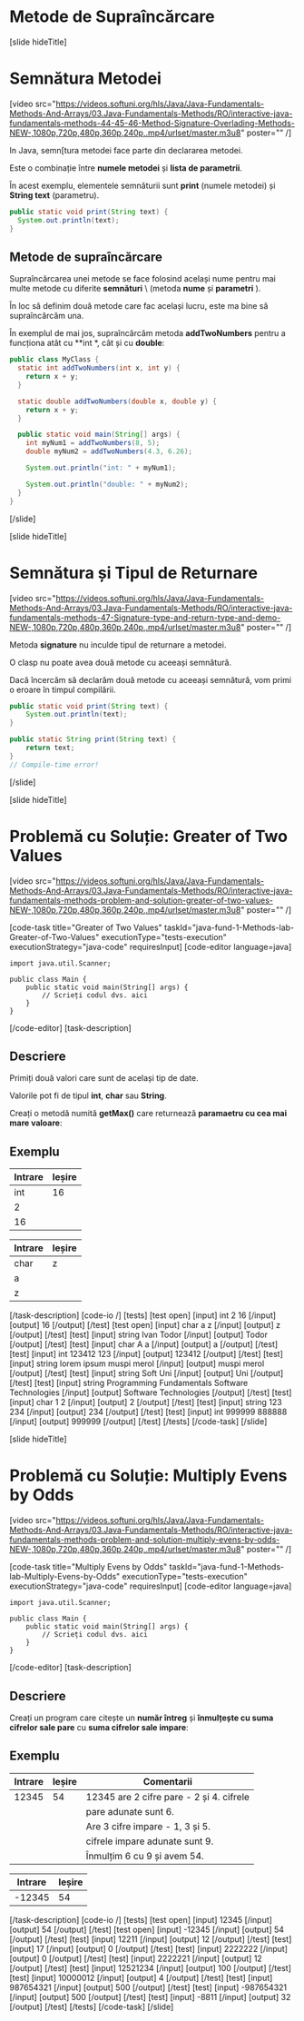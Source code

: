 # Metode de Supraîncărcare

[slide hideTitle]
# Semnătura Metodei
[video src="https://videos.softuni.org/hls/Java/Java-Fundamentals-Methods-And-Arrays/03.Java-Fundamentals-Methods/RO/interactive-java-fundamentals-methods-44-45-46-Method-Signature-Overlading-Methods-NEW-,1080p,720p,480p,360p,240p,.mp4/urlset/master.m3u8" poster="" /]


In Java, semn[tura metodei face parte din declararea metodei.

Este o combinație între **numele metodei** și **lista de parametrii**.

În acest exemplu, elementele semnăturii sunt **print** (numele metodei) și **String text** (parametru).

```Java
public static void print(String text) {
  System.out.println(text);
}
```

## Metode de supraîncărcare

Supraîncărcarea unei metode se face folosind același nume pentru mai multe metode cu diferite **semnături** \ (metoda **nume** și **parametri** \).

În loc să definim două metode care fac același lucru, este ma bine să supraîncărcăm una.

În exemplul de mai jos, supraîncărcăm metoda **addTwoNumbers** pentru a funcționa atât cu **int *, cât și cu **double**:

```java live no-template
public class MyClass {
  static int addTwoNumbers(int x, int y) {
    return x + y;
  }

  static double addTwoNumbers(double x, double y) {
    return x + y;
  }

  public static void main(String[] args) {
    int myNum1 = addTwoNumbers(8, 5);
    double myNum2 = addTwoNumbers(4.3, 6.26);

    System.out.println("int: " + myNum1);

    System.out.println("double: " + myNum2);
  }
}
```


[/slide]

[slide hideTitle]
# Semnătura și Tipul de Returnare 

[video src="https://videos.softuni.org/hls/Java/Java-Fundamentals-Methods-And-Arrays/03.Java-Fundamentals-Methods/RO/interactive-java-fundamentals-methods-47-Signature-type-and-return-type-and-demo-NEW-,1080p,720p,480p,360p,240p,.mp4/urlset/master.m3u8" poster="" /]

Metoda  **signature** nu inculde tipul de returnare a metodei.

O clasp nu poate avea două metode cu aceeași semnătură. 

Dacă încercăm să declarăm două metode cu aceeași semnătură, vom primi o eroare în timpul compilării.

```Java
public static void print(String text) {
    System.out.println(text);
}

public static String print(String text) {
    return text;
}
// Compile-time error!
```
[/slide]

[slide hideTitle]
# Problemă cu Soluție: Greater of Two Values

[video src="https://videos.softuni.org/hls/Java/Java-Fundamentals-Methods-And-Arrays/03.Java-Fundamentals-Methods/RO/interactive-java-fundamentals-methods-problem-and-solution-greater-of-two-values-NEW-,1080p,720p,480p,360p,240p,.mp4/urlset/master.m3u8" poster="" /]

[code-task title="Greater of Two Values" taskId="java-fund-1-Methods-lab-Greater-of-Two-Values" executionType="tests-execution" executionStrategy="java-code" requiresInput]
[code-editor language=java]

```
import java.util.Scanner;

public class Main {
    public static void main(String[] args) {
        // Scrieți codul dvs. aici
    }
}
```
[/code-editor]
[task-description]
## Descriere
Primiți două valori care sunt de același tip de date.

Valorile pot fi de tipul  **int**, **char** sau **String**.

Creați o metodă numită **getMax()** care returnează **paramaetru cu cea mai mare valoare**:

## Exemplu
|**Intrare**|**Ieșire** |
| --- | --- | 
| int | 16 |
| 2 | |
| 16 | |

|**Intrare**|**Ieșire** |
| --- | --- | 
| char | z |
| a | |
| z | |


[/task-description]
[code-io /]
[tests]
[test open]
[input]
int
2
16
[/input]
[output]
16
[/output]
[/test]
[test open]
[input]
char
a
z
[/input]
[output]
z
[/output]
[/test]
[test]
[input]
string
Ivan
Todor
[/input]
[output]
Todor
[/output]
[/test]
[test]
[input]
char
A
a
[/input]
[output]
a
[/output]
[/test]
[test]
[input]
int
123412
123
[/input]
[output]
123412
[/output]
[/test]
[test]
[input]
string
lorem ipsum
muspi merol
[/input]
[output]
muspi merol
[/output]
[/test]
[test]
[input]
string
Soft
Uni
[/input]
[output]
Uni
[/output]
[/test]
[test]
[input]
string
Programming Fundamentals
Software Technologies
[/input]
[output]
Software Technologies
[/output]
[/test]
[test]
[input]
char
1
2
[/input]
[output]
2
[/output]
[/test]
[test]
[input]
string
123
234
[/input]
[output]
234
[/output]
[/test]
[test]
[input]
int
999999
888888
[/input]
[output]
999999
[/output]
[/test]
[/tests]
[/code-task]
[/slide]


[slide hideTitle]
# Problemă cu Soluție: Multiply Evens by Odds
[video src="https://videos.softuni.org/hls/Java/Java-Fundamentals-Methods-And-Arrays/03.Java-Fundamentals-Methods/RO/interactive-java-fundamentals-methods-problem-and-solution-multiply-evens-by-odds-NEW-,1080p,720p,480p,360p,240p,.mp4/urlset/master.m3u8" poster="" /]

[code-task title="Multiply Evens by Odds" taskId="java-fund-1-Methods-lab-Multiply-Evens-by-Odds" executionType="tests-execution" executionStrategy="java-code" requiresInput]
[code-editor language=java]
```
import java.util.Scanner;

public class Main {
    public static void main(String[] args) {
        // Scrieți codul dvs. aici
    }
}
```
[/code-editor]
[task-description]
## Descriere
Creați un program care citește un **număr întreg** și **înmulțește cu suma cifrelor sale pare** cu **suma cifrelor sale impare**:

## Exemplu
|**Intrare**|**Ieșire** |**Comentarii**|
| --- | --- | --- |
| 12345 | 54 | 12345 are 2 cifre pare - 2 și 4. cifrele  |
| | | pare adunate sunt 6. |
| | | Are 3 cifre impare - 1, 3 și 5.  |
| | | cifrele impare adunate sunt 9. |
| | | Înmulțim 6 cu 9 și avem 54. |


|**Intrare**|**Ieșire** |
| --- | --- |
| -12345 | 54 |

[/task-description]
[code-io /]
[tests]
[test open]
[input]
12345
[/input]
[output]
54
[/output]
[/test]
[test open]
[input]
-12345
[/input]
[output]
54
[/output]
[/test]
[test]
[input]
12211
[/input]
[output]
12
[/output]
[/test]
[test]
[input]
17
[/input]
[output]
0
[/output]
[/test]
[test]
[input]
2222222
[/input]
[output]
0
[/output]
[/test]
[test]
[input]
2222221
[/input]
[output]
12
[/output]
[/test]
[test]
[input]
12521234
[/input]
[output]
100
[/output]
[/test]
[test]
[input]
10000012
[/input]
[output]
4
[/output]
[/test]
[test]
[input]
987654321
[/input]
[output]
500
[/output]
[/test]
[test]
[input]
-987654321
[/input]
[output]
500
[/output]
[/test]
[test]
[input]
-8811
[/input]
[output]
32
[/output]
[/test]
[/tests]
[/code-task]
[/slide]

